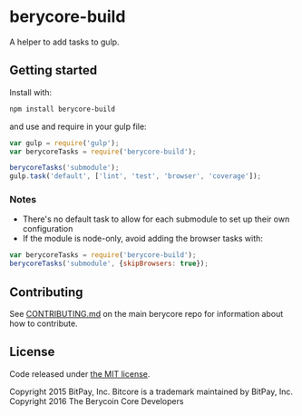 # berycore-build

A helper to add tasks to gulp.

## Getting started

Install with:

```sh
npm install berycore-build
```

and use and require in your gulp file: 

```javascript
var gulp = require('gulp');
var berycoreTasks = require('berycore-build');

berycoreTasks('submodule');
gulp.task('default', ['lint', 'test', 'browser', 'coverage']);
```

### Notes

* There's no default task to allow for each submodule to set up their own configuration
* If the module is node-only, avoid adding the browser tasks with:
```javascript
var berycoreTasks = require('berycore-build');
berycoreTasks('submodule', {skipBrowsers: true});
```

## Contributing

See [CONTRIBUTING.md](https://github.com/berycoin-project/berycore) on the main berycore repo for information about how to contribute.

## License

Code released under [the MIT license](https://github.com/berycoin-project/berycore/blob/master/LICENSE).

Copyright 2015 BitPay, Inc. Bitcore is a trademark maintained by BitPay, Inc.
Copyright 2016 The Berycoin Core Developers
